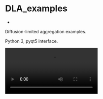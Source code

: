 # DLA_examples
-
Diffusion-limited aggregation examples.

Python 3, pyqt5 interface.


![video_example](https://github.com/iras/DLA_examples/blob/master/images_videos/DLA_example.m4v)